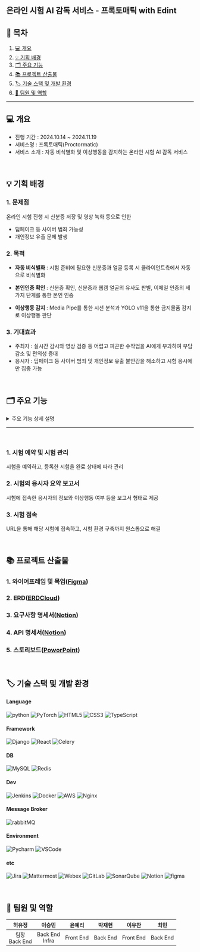 ## 온라인 시험 AI 감독 서비스 - 프록토매틱 with Edint

## 📓 목차
1. [💻 개요](#💻-개요)
2. [💡 기획 배경](#💡-기획-배경)
3. [🗂️ 주요 기능](#🗂️-주요-기능) 
4. [📚 프로젝트 산출물](#📚-프로젝트-산출물)
5. [🏷️ 기술 스택 및 개발 환경](#🏷️-기술-스택-및-개발-환경)
6. [🦸 팀원 및 역할](#🦸-팀원-및-역할)

---

## 💻 개요
- 진행 기간 : 2024.10.14 ~ 2024.11.19
- 서비스명 : 프록토매틱(Proctormatic)
- 서비스 소개 : 자동 비식별화 및 이상행동을 감지하는 온라인 시험 AI 감독 서비스
  
<br/>

## 💡 기획 배경
### 1. 문제점
온라인 시험 진행 시 신분증 저장 및 영상 녹화 등으로 인한<br/>
- 딥페이크 등 사이버 범죄 가능성
- 개인정보 유출 문제 발생

### 2. 목적

- **자동 비식별화**
  : 시험 준비에 필요한 신분증과 얼굴 등록 시 클라이언트측에서 자동으로 비식별화 <br/>

- **본인인증 확인**
  : 신분증 확인, 신분증과 웹캠 얼굴의 유사도 판별, 이메일 인증의 세 가지 단게를 통한 본인 인증 <br/>

- **이상행동 감지**
  : Media Pipe를 통한 시선 분석과 YOLO v11을 통한 금지물품 감지로 이상행동 판단<br/>

### 3. 기대효과
- 주최자 : 실시간 감시와 영상 검증 등 어렵고 피곤한 수작업을 AI에게 부과하여 부담 감소 및 편의성 증대
- 응시자 : 딥페이크 등 사이버 범죄 및 개인정보 유출 불안감을 해소하고 시험 응시에만 집중 가능

<br/>

## 🗂️ 주요 기능
<details>
  <summary>주요 기능 상세 설명</summary>

  #### **메인 페이지**
  <table>
    <tr>
      <th>메인페이지</th>
      <th>로그인</th>
    </tr>
    <tr>
      <td><img src="asset/mainPage.png" alt="메인페이지" width="300"/></td>
      <td><img src="asset/login.png" alt="로그인" width="300"/></td> 
  </tr>
  </table>

  - `로그인`: 응시자/주최자를 선택하여 로그인

  #### **주최자 페이지(시험)**
  <table>
    <tr>
      <th>시험 등록</th>
      <th>시험 조회</th>
      <th>시험 수정 및 삭제</th>
    </tr>
    <tr>
      <td><img src="asset/examReservation.png" alt="시험 등록" width="300"/></td>
      <td><img src="asset/examList.png" alt="시험 조회" width="300"/></td>
      <td><img src="asset/editExam.png" alt="시험 수정 및 삭제" width="300"/></td>
    </tr>
  </table>

  - `시험 등록`: 시험 제목, 응원 메세지, 시험 날짜 및 시간, 응시 인원을 입력
  - `시험 조회`: 예정된 시험, 진행중인 시험, 이전 시험을 조회
  - `시험 수정 및 삭제` : 시험 관련 내용을 수정 및 삭제, 수정에서 인원수 변동에 따라 추가 요금 환불/결제가 일어남


  #### **주최자 페이지(보고서)**
  <table>
    <tr>
      <th>보고서</th>
      <th>세부 보고서</th>
    </tr>
    <tr>
      <td><img src="asset/report.png" alt="전반적인 보고서" width="300"/></td>
      <td><img src="asset/detailReport.png" alt="세부 보고서" width="300"/></td>
    </tr>
  </table>

  - `보고서`: 시험 정보와 응시자들의 이름, 신분증 일치율, 이상행동 횟수, 영상 업로드 정도 등의 요약 정보 확인
  - `세부 보고서`: 응시자의 인적사항와 비식별화 된 신분증 사진 및 응시 영상과 감지된 이벤트 타임 라인 확인

  #### **주최자 페이지(적립금)**

  <table>
    <tr>
      <th>적립금 충전</th>
      <th>적립금 사용 내역 조회</th>
    </tr>
    <tr>
      <td><img src="asset/chargeCoin.png" alt="적립금 충전" width="300"/></td>
      <td><img src="asset/detailCoin.png" alt="적립금 사용 내역 조회" width="300"/></td>
    </tr>
  </table>

  - `적립금 충전`: 이벤트/쿠폰 코드를 통해 적립금을 충전
  - `적립금 사용 내역 조회`: 사용 및 충전한 적립금 조회

  #### **응시자 페이지**

  <table>
    <tr>
      <th>이메일 인증</th>
      <th>신분증 인증 & 비식별화</th>
      <th>영상 비식별화</th>
    </tr>
    <tr>
      <td><img src="asset/checkEmail.png" alt="이메일 인증" width="300"/></td>
      <td><img src="asset/Ai.png" alt="신분증 인증 & 비식별화" width="300"/></td>
      <td><img src="asset/" alt="영상 비식별화" width="300"/></td>
    </tr>
  </table>

  - `이메일 인증`: 이메일 인증을 통한 본인 인증
  - `신분증 인증 & 비식별화`: 신분증을 인식하여 증명사진과 웹캠을 통해 유사도 확인, OCR을 통한 이름 및 생년월일 파싱, 얼굴 비식별화 
  - `영상 비식별화`: 얼굴 비식별화

  #### **고객센터 페이지**
  <table>
    <tr>
      <th>자주 묻는 질문</th>
      <th>공지사항 & 질문</th>
    </tr>
    <tr>
      <td><img src="asset/FAQ.png" alt="자주 묻는 질문" width="300"></td>
      <td><img src="asset/notice.png" alt="공지사항 & 질문" width="300"></td>
    </tr>
  </table>

  - `자주 묻는 질문`: 사용자가 자주 묻는 질문 리스트
  - `공지사항 & 질문`: 서버 점검 등의 공지와 서비스 이용 시 문의사항 등록
</details>

---
<br/>

### 1. 시험 예약 및 시험 관리
시험을 예약하고, 등록한 시험을 완료 상태에 따라 관리
### 2. 시험의 응시자 요약 보고서
시험에 접속한 응시자의 정보와 이상행동 여부 등을 보고서 형태로 제공
### 3. 시험 접속
URL을 통해 해당 시험에 접속하고, 시험 환경 구축까지 원스톱으로 해결


<br/>

## 📚 프로젝트 산출물
### 1. 와이어프레임 및 목업([Figma](https://www.figma.com/design/721CTptBZ0aszWkbQHeMhU/S209?node-id=1-4240))

### 2. ERD([ERDCloud](https://www.erdcloud.com/d/9uEemxxkoDPjpvqEA))

### 3. 요구사항 명세서([Notion](https://cooing-lead-0e1.notion.site/122710d291b280e0b375d92ac892faf2))

### 4. API 명세서([Notion](https://cooing-lead-0e1.notion.site/API-114710d291b281aeaabde9db7283ef55?pvs=74))

### 5. 스토리보드([PoworPoint](https://docs.google.com/presentation/d/1mC0EN_QnnX9awXlHVOGpza4b8nKUcQx7/edit?usp=drive_link&ouid=115557606580033919178&rtpof=true&sd=true))

<br/>

## 🏷️ 기술 스택 및 개발 환경
#### Language
![python](https://img.shields.io/badge/Python-3776AB?style=for-the-badge&logo=python&logoColor=white)
![PyTorch](https://img.shields.io/badge/pytorch-EE4C2C?style=for-the-badge&logo=pytorch&logoColor=white)
![HTML5](https://img.shields.io/badge/HTML5-E34F26?style=for-the-badge&logo=html5&logoColor=white)
![CSS3](https://img.shields.io/badge/CSS3-1572B6?style=for-the-badge&logo=css3&logoColor=white)
![TypeScript](https://img.shields.io/badge/TypeScript-3178C6?style=for-the-badge&logo=typescript&logoColor=white)

#### Framework
![Django](https://img.shields.io/badge/Django-092E20?style=for-the-badge&logo=django&logoColor=white)
![React](https://img.shields.io/badge/React-20232A?style=for-the-badge&logo=react&logoColor=61DAFB)
![Celery](https://img.shields.io/badge/Celery-37814A?style=for-the-badge&logo=celery&logoColor=white)

#### DB
![MySQL](https://img.shields.io/badge/MySQL-00000F?style=for-the-badge&logo=mysql&logoColor=white)
![Redis](https://img.shields.io/badge/redis-%23DD0031.svg?&style=for-the-badge&logo=redis&logoColor=white)

#### Dev
![Jenkins](https://img.shields.io/badge/Jenkins-D24939?style=for-the-badge&logo=Jenkins&logoColor=white)
![Docker](https://img.shields.io/badge/docker-%230db7ed.svg?style=for-the-badge&logo=docker&logoColor=white)
![AWS](https://img.shields.io/badge/Amazon_AWS-FF9900?style=for-the-badge&logo=amazonaws&logoColor=white)
![Nginx](https://img.shields.io/badge/Nginx-009639?style=for-the-badge&log=NGINX&logoColor=white)

#### Message Broker
![rabbitMQ](https://img.shields.io/badge/rabbitmq-%23FF6600.svg?&style=for-the-badge&logo=rabbitmq&logoColor=white)

#### Environment
![Pycharm](https://img.shields.io/badge/Pycharm-000000?style=for-the-badge&logo=pycharm&logoColor=white)
![VSCode](https://img.shields.io/badge/Visual_Studio_Code-0078D4?style=for-the-badge&logo=visual%20studio%20code&logoColor=white)

#### etc
![Jira](https://img.shields.io/badge/Jira-0052CC?style=for-the-badge&logo=Jira&logoColor=white)
![Mattermost](https://img.shields.io/badge/Mattermost-0058CC?style=for-the-badge&logo=Mattermost&logoColor=white)
![Webex](https://img.shields.io/badge/Webex-000000?style=for-the-badge&logo=Webex&logColor=white)
![GitLab](https://img.shields.io/badge/GitLab-330F63?style=for-the-badge&logo=gitlab&logoColor=white)
![SonarQube](https://img.shields.io/badge/SonarQube-4E9BCD?style=for-the-badge&logo=SonarQube&logoColor=white)
![Notion](https://img.shields.io/badge/Notion-000000?style=for-the-badge&logo=notion&logoColor=white)
![figma](https://img.shields.io/badge/Figma-F24E1E?style=for-the-badge&logo=figma&logoColor=white)

<br />

## 🦸 팀원 및 역할
| **허유정** | **이승민** | **윤예리** | **박재현** | **이유찬** | **최민** |
|:--:|:--:|:--:|:--:|:--:|:--:|
|팀장<br> Back End|Back End<br>Infra|Front End|Back End|Front End|Back End|